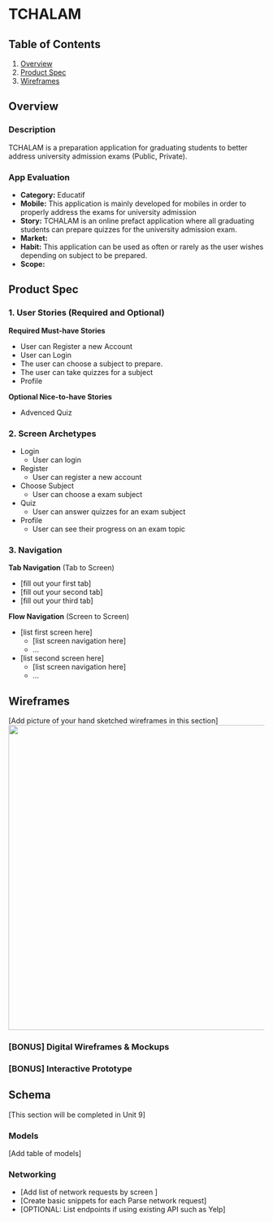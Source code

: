 # TCHALAM

## Table of Contents
1. [Overview](#Overview)
1. [Product Spec](#Product-Spec)
1. [Wireframes](#Wireframes)

## Overview
### Description
TCHALAM is a preparation application for graduating students to better address university admission exams (Public, Private).

### App Evaluation
- **Category:** Educatif
- **Mobile:** This application is mainly developed for mobiles in order to properly address the exams for university admission
- **Story:** TCHALAM is an online prefact application where all graduating students can prepare quizzes for the university admission exam.
- **Market:** 
- **Habit:** This application can be used as often or rarely as the user wishes depending on subject to be prepared.
- **Scope:**

## Product Spec

### 1. User Stories (Required and Optional)

**Required Must-have Stories**
* User can Register a new Account
* User can Login
* The user can choose a subject to prepare.
* The user can take quizzes for a subject
* Profile


**Optional Nice-to-have Stories**

* Advenced Quiz

### 2. Screen Archetypes

* Login
   * User can login
* Register
   * User can register a new account
* Choose Subject
    * User can choose a exam subject
* Quiz
    * User can answer quizzes for an exam subject
* Profile
    * User can see their progress on an exam topic

### 3. Navigation

**Tab Navigation** (Tab to Screen)

* [fill out your first tab]
* [fill out your second tab]
* [fill out your third tab]

**Flow Navigation** (Screen to Screen)

* [list first screen here]
   * [list screen navigation here]
   * ...
* [list second screen here]
   * [list screen navigation here]
   * ...

## Wireframes
[Add picture of your hand sketched wireframes in this section]
<img src="YOUR_WIREFRAME_IMAGE_URL" width=600>

### [BONUS] Digital Wireframes & Mockups

### [BONUS] Interactive Prototype

## Schema 
[This section will be completed in Unit 9]
### Models
[Add table of models]
### Networking
- [Add list of network requests by screen ]
- [Create basic snippets for each Parse network request]
- [OPTIONAL: List endpoints if using existing API such as Yelp]
